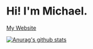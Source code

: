 # Hi! I'm Michael.

[My Website](https://izmichael.xyz)

[![Anurag's github stats](https://izmichael-github-stats.vercel.app/api?username=izmichael&show_icons=true)](https://github.com/anuraghazra/github-readme-stats)
